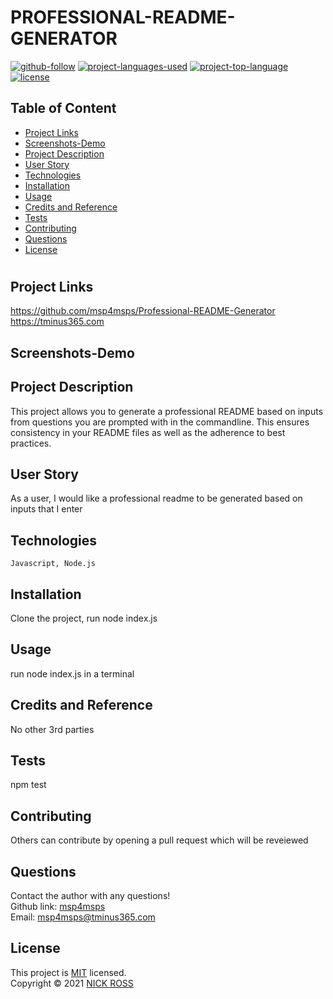 # PROFESSIONAL-README-GENERATOR

[![github-follow](https://img.shields.io/github/followers/msp4msps?label=Follow&logoColor=purple&style=social)](https://github.com/msp4msps)
[![project-languages-used](https://img.shields.io/github/languages/count/msp4msps/Professional-README-Generator?color=important)](https://github.com/msp4msps/Professional-README-Generator)
[![project-top-language](https://img.shields.io/github/languages/top/msp4msps/Professional-README-Generator?color=blueviolet)](https://github.com/msp4msps/Professional-README-Generator)
[![license](https://img.shields.io/badge/License-MIT-brightgreen.svg)](https://choosealicense.com/licenses/mit/)

## Table of Content

- [ Project Links ](#Project-Links)
- [ Screenshots-Demo ](#Screenshots)
- [ Project Description ](#Project-Description)
- [ User Story ](#User-Story)
- [ Technologies ](#Technologies)
- [ Installation ](#Installation)
- [ Usage ](#Usage)
- [ Credits and Reference ](#Credits-and-Reference)
- [ Tests ](#Tests)
- [ Contributing ](#Contributing)
- [ Questions ](#Questions)
- [ License ](#License)

#

## Project Links

https://github.com/msp4msps/Professional-README-Generator<br>
https://tminus365.com

## Screenshots-Demo

## Project Description

This project allows you to generate a professional README based on inputs from questions you are prompted with in the commandline. This ensures consistency in your README files as well as the adherence to best practices.

## User Story

As a user, I would like a professional readme to be generated based on inputs that I enter

## Technologies

```
Javascript, Node.js
```

## Installation

Clone the project, run node index.js

## Usage

run node index.js in a terminal

## Credits and Reference

No other 3rd parties

## Tests

npm test

## Contributing

Others can contribute by opening a pull request which will be reveiewed

## Questions

Contact the author with any questions!<br>
Github link: [msp4msps](https://github.com/msp4msps)<br>
Email: msp4msps@tminus365.com

## License

This project is [MIT](https://choosealicense.com/licenses/mit/) licensed.<br />
Copyright © 2021 [NICK ROSS](https://github.com/msp4msps)
